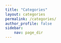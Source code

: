 ```yaml
---
title: "Categories"
layout: categories
permalink: /categories/
author_profile: false
sidebar:
    nav: page_dir
---
```

